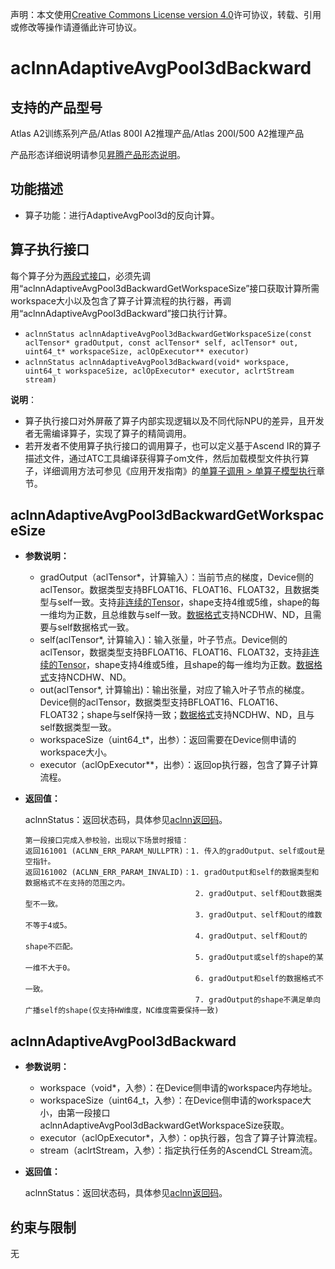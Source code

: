 声明：本文使用[Creative Commons License version 4.0](https://creativecommons.org/licenses/by/4.0/legalcode)许可协议，转载、引用或修改等操作请遵循此许可协议。

# aclnnAdaptiveAvgPool3dBackward

## 支持的产品型号

Atlas A2训练系列产品/Atlas 800I A2推理产品/Atlas 200I/500 A2推理产品

产品形态详细说明请参见[昇腾产品形态说明](https://www.hiascend.com/document/redirect/CannCommunityProductForm)。

## 功能描述

- 算子功能：进行AdaptiveAvgPool3d的反向计算。

## 算子执行接口
每个算子分为[两段式接口](https://www.hiascend.com/document/detail/zh/CANNCommunityEdition/800alpha003/apiref/aolapi/context/common/%E4%B8%A4%E6%AE%B5%E5%BC%8F%E6%8E%A5%E5%8F%A3.md)，必须先调用“aclnnAdaptiveAvgPool3dBackwardGetWorkspaceSize”接口获取计算所需workspace大小以及包含了算子计算流程的执行器，再调用“aclnnAdaptiveAvgPool3dBackward”接口执行计算。

- `aclnnStatus aclnnAdaptiveAvgPool3dBackwardGetWorkspaceSize(const aclTensor* gradOutput, const aclTensor* self, aclTensor* out, uint64_t* workspaceSize, aclOpExecutor** executor)`
- `aclnnStatus aclnnAdaptiveAvgPool3dBackward(void* workspace, uint64_t workspaceSize, aclOpExecutor* executor, aclrtStream stream)`

**说明**：

- 算子执行接口对外屏蔽了算子内部实现逻辑以及不同代际NPU的差异，且开发者无需编译算子，实现了算子的精简调用。
- 若开发者不使用算子执行接口的调用算子，也可以定义基于Ascend IR的算子描述文件，通过ATC工具编译获得算子om文件，然后加载模型文件执行算子，详细调用方法可参见《应用开发指南》的[单算子调用 > 单算子模型执行](https://hiascend.com/document/redirect/CannCommunityCppOpcall)章节。

## aclnnAdaptiveAvgPool3dBackwardGetWorkspaceSize

- **参数说明：**
  
  - gradOutput（aclTensor*，计算输入）：当前节点的梯度，Device侧的aclTensor。数据类型支持BFLOAT16、FLOAT16、FLOAT32，且数据类型与self一致。支持[非连续的Tensor](https://www.hiascend.com/document/detail/zh/CANNCommunityEdition/800alpha003/apiref/aolapi/context/common/%E9%9D%9E%E8%BF%9E%E7%BB%AD%E7%9A%84Tensor.md)，shape支持4维或5维，shape的每一维均为正数，且总维数与self一致。[数据格式](https://www.hiascend.com/document/detail/zh/CANNCommunityEdition/800alpha003/apiref/aolapi/context/common/%E6%95%B0%E6%8D%AE%E6%A0%BC%E5%BC%8F.md)支持NCDHW、ND，且需要与self数据格式一致。
  - self(aclTensor\*, 计算输入)：输入张量，叶子节点。Device侧的aclTensor，数据类型支持BFLOAT16、FLOAT16、FLOAT32，支持[非连续的Tensor](https://www.hiascend.com/document/detail/zh/CANNCommunityEdition/800alpha003/apiref/aolapi/context/common/%E9%9D%9E%E8%BF%9E%E7%BB%AD%E7%9A%84Tensor.md)，shape支持4维或5维，且shape的每一维均为正数。[数据格式](https://www.hiascend.com/document/detail/zh/CANNCommunityEdition/800alpha003/apiref/aolapi/context/common/%E6%95%B0%E6%8D%AE%E6%A0%BC%E5%BC%8F.md)支持NCDHW、ND。
  - out(aclTensor\*, 计算输出)：输出张量，对应了输入叶子节点的梯度。Device侧的aclTensor，数据类型支持BFLOAT16、FLOAT16、FLOAT32；shape与self保持一致；[数据格式](https://www.hiascend.com/document/detail/zh/CANNCommunityEdition/800alpha003/apiref/aolapi/context/common/%E6%95%B0%E6%8D%AE%E6%A0%BC%E5%BC%8F.md)支持NCDHW、ND，且与self数据类型一致。
  - workspaceSize（uint64_t*，出参）：返回需要在Device侧申请的workspace大小。
  - executor（aclOpExecutor**，出参）：返回op执行器，包含了算子计算流程。
- **返回值：**

  aclnnStatus：返回状态码，具体参见[aclnn返回码](https://www.hiascend.com/document/detail/zh/CANNCommunityEdition/800alpha003/apiref/aolapi/context/common/aclnn%E8%BF%94%E5%9B%9E%E7%A0%81.md)。

  ```
  第一段接口完成入参校验，出现以下场景时报错：
  返回161001 (ACLNN_ERR_PARAM_NULLPTR)：1. 传入的gradOutput、self或out是空指针。
  返回161002 (ACLNN_ERR_PARAM_INVALID)：1. gradOutput和self的数据类型和数据格式不在支持的范围之内。
                                        2. gradOutput、self和out数据类型不一致。
                                        3. gradOutput、self和out的维数不等于4或5。
                                        4. gradOutput、self和out的shape不匹配。
                                        5. gradOutput或self的shape的某一维不大于0。
                                        6. gradOutput和self的数据格式不一致。
                                        7. gradOutput的shape不满足单向广播self的shape(仅支持HW维度，NC维度需要保持一致)
  ```

## aclnnAdaptiveAvgPool3dBackward

- **参数说明：**
  
  - workspace（void*，入参）：在Device侧申请的workspace内存地址。
  - workspaceSize（uint64_t，入参）：在Device侧申请的workspace大小，由第一段接口aclnnAdaptiveAvgPool3dBackwardGetWorkspaceSize获取。
  - executor（aclOpExecutor*，入参）：op执行器，包含了算子计算流程。
  - stream（aclrtStream，入参）：指定执行任务的AscendCL Stream流。
- **返回值：**

  aclnnStatus：返回状态码，具体参见[aclnn返回码](https://www.hiascend.com/document/detail/zh/CANNCommunityEdition/800alpha003/apiref/aolapi/context/common/aclnn%E8%BF%94%E5%9B%9E%E7%A0%81.md)。

## 约束与限制
无
